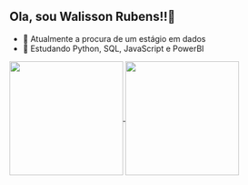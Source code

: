 ## Ola, sou Walisson Rubens!!👋


- 🔭 Atualmente a procura de um estágio em dados
- 🌱 Estudando Python, SQL, JavaScript e PowerBI

<a href="https://github.com/walissonrubens/github-readme-stats">
  <img height=200 align="center" src="https://github-readme-stats.vercel.app/api?username=walissonrubens&theme=dark" />
</a>
<a href="https://github.com/anuraghazra/convoychat">
  <img height=200 align="center" src="https://github-readme-stats.vercel.app/api/top-langs?username=walissonrubens&layout=compact&langs_count=8&card_width=320&theme=dark" />
</a>
